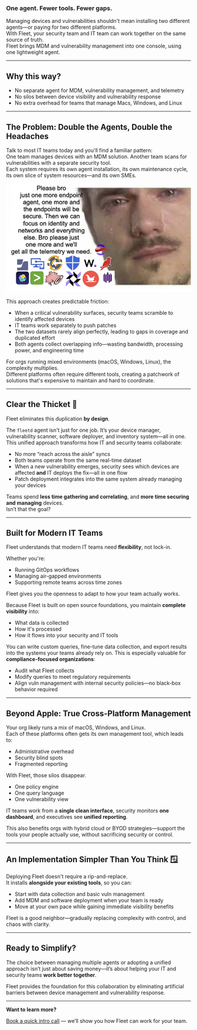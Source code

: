 ### One agent. Fewer tools. Fewer gaps.

Managing devices and vulnerabilities shouldn't mean installing two different agents—or paying for two different platforms.  
With Fleet, your security team and IT team can work together on the same source of truth.  
Fleet brings MDM and vulnerability management into one console, using one lightweight agent.

---

## Why this way?

- No separate agent for MDM, vulnerability management, and telemetry  
- No silos between device visibility and vulnerability response  
- No extra overhead for teams that manage Macs, Windows, and Linux  

---

## The Problem: Double the Agents, Double the Headaches

Talk to most IT teams today and you'll find a familiar pattern:  
One team manages devices with an MDM solution. Another team scans for vulnerabilities with a separate security tool.  
Each system requires its own agent installation, its own maintenance cycle, its own slice of system resources—and its own SMEs.

![Please Bro, One More Agent](../website/assets/images/articles/one-more-endpoint.png)

This approach creates predictable friction:

- When a critical vulnerability surfaces, security teams scramble to identify affected devices  
- IT teams work separately to push patches  
- The two datasets rarely align perfectly, leading to gaps in coverage and duplicated effort  
- Both agents collect overlapping info—wasting bandwidth, processing power, and engineering time  

For orgs running mixed environments (macOS, Windows, Linux), the complexity multiplies.  
Different platforms often require different tools, creating a patchwork of solutions that's expensive to maintain and hard to coordinate.

---

## Clear the Thicket 🌾

Fleet eliminates this duplication **by design**.

The `fleetd` agent isn't just for one job. It’s your device manager, vulnerability scanner, software deployer, and inventory system—all in one. This unified approach transforms how IT and security teams collaborate:

- No more “reach across the aisle” syncs
- Both teams operate from the same real-time dataset
- When a new vulnerability emerges, security sees which devices are affected **and** IT deploys the fix—all in one flow
- Patch deployment integrates into the same system already managing your devices  

Teams spend **less time gathering and correlating**, and **more time securing and managing** devices.  
Isn’t that the goal?

---

## Built for Modern IT Teams

Fleet understands that modern IT teams need **flexibility**, not lock-in.

Whether you're:

- Running GitOps workflows  
- Managing air-gapped environments  
- Supporting remote teams across time zones  

Fleet gives you the openness to adapt to how your team actually works.

Because Fleet is built on open source foundations, you maintain **complete visibility** into:

- What data is collected  
- How it's processed  
- How it flows into your security and IT tools  

You can write custom queries, fine-tune data collection, and export results into the systems your teams already rely on. This is especially valuable for **compliance-focused organizations**:

- Audit what Fleet collects  
- Modify queries to meet regulatory requirements  
- Align vuln management with internal security policies—no black-box behavior required  

---

## Beyond Apple: True Cross-Platform Management

Your org likely runs a mix of macOS, Windows, and Linux.  
Each of these platforms often gets its own management tool, which leads to:

- Administrative overhead  
- Security blind spots  
- Fragmented reporting  

With Fleet, those silos disappear.

- One policy engine  
- One query language  
- One vulnerability view  

IT teams work from a **single clean interface**, security monitors **one dashboard**, and executives see **unified reporting**.

This also benefits orgs with hybrid cloud or BYOD strategies—support the tools your people actually use, without sacrificing security or control.

---

## An Implementation Simpler Than You Think 🪟

Deploying Fleet doesn't require a rip-and-replace.  
It installs **alongside your existing tools**, so you can:

- Start with data collection and basic vuln management  
- Add MDM and software deployment when your team is ready  
- Move at your own pace while gaining immediate visibility benefits  

Fleet is a good neighbor—gradually replacing complexity with control, and chaos with clarity.

---

## Ready to Simplify?

The choice between managing multiple agents or adopting a unified approach isn’t just about saving money—it’s about helping your IT and security teams **work better together**.

Fleet provides the foundation for this collaboration by eliminating artificial barriers between device management and vulnerability response.

---

**Want to learn more?** 

[Book a quick intro call](https://fleetdm.com/contact) — we’ll show you how Fleet can work for your team.

<meta name="articleTitle" value="One agent. Fewer tools. Fewer gaps.">
<meta name="authorFullName" value="Harrison Ravazzolo">
<meta name="authorGitHubUsername" value="harrisonravazzolo">
<meta name="category" value="announcements">
<meta name="publishedOn" value="2025-06-23">
<meta name="description" value="Managing devices and vulnerabilities shouldn't mean installing two different agents—or paying for two different platforms.">
